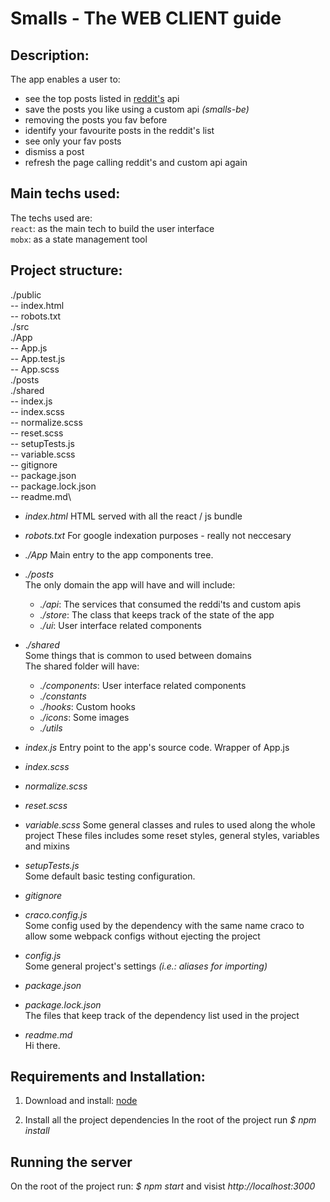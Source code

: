 # Smalls - The WEB CLIENT guide


## Description:
The app enables a user to:
- see the top posts listed in [reddit's](https://www.reddit.com/r/redditdev/top.json) api 
- save the posts you like using a custom api *(smalls-be)*
- removing the posts you fav before
- identify your favourite posts in the reddit's list
- see only your fav posts 
- dismiss a post
- refresh the page calling reddit's and custom api again


## Main techs used:
The techs used are:\
`react`: as the main tech to build the user interface\
`mobx`: as a state management tool


## Project structure:
  ./public\
    -- index.html\
    -- robots.txt\
  ./src\
    ./App\
      -- App.js\
      -- App.test.js\
      -- App.scss\
    ./posts\
    ./shared\
    -- index.js\
    -- index.scss\
    -- normalize.scss\
    -- reset.scss\
    -- setupTests.js\
    -- variable.scss\
  -- gitignore\
  -- package.json\
  -- package.lock.json\
  -- readme.md\

- *index.html*
HTML served with all the react / js bundle 

- *robots.txt*
For google indexation purposes - really not neccesary

- *./App*
Main entry to the app components tree.

- *./posts*\
The only domain the app will have and will include:
  - *./api*: The services that consumed the reddi'ts and custom apis
  - *./store*: The class that keeps track of the state of the app
  - *./ui*: User interface related components

- .*/shared*\
Some things that is common to used between domains\
The shared folder will have:
  - *./components*: User interface related components
  - *./constants*
  - *./hooks*: Custom hooks
  - *./icons*: Some images
  - *./utils*

- *index.js*
Entry point to the app's source code. Wrapper of App.js

- *index.scss*
- *normalize.scss*
- *reset.scss*
- *variable.scss*
Some general classes and rules to used along the whole project
These files includes some reset styles, general styles, variables and mixins

- *setupTests.js*\
Some default basic testing configuration.
 
- *gitignore*

- *craco.config.js*\
Some config used by the dependency with the same name craco to allow some webpack configs without ejecting the project

- *config.js*\
Some general project's settings *(i.e.: aliases for importing)*

- *package.json*
- *package.lock.json*\
The files that keep track of the dependency list used in the project

- *readme.md*\
Hi there.

## Requirements and Installation:

1) Download and install:
[node](https://nodejs.org/es/download/)

2) Install all the project dependencies
In the root of the project run *$ npm install*

## Running the server

On the root of the project run: *$ npm start* and visist *http://localhost:3000*
